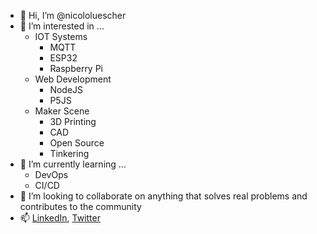 - 👋 Hi, I’m @nicololuescher
- 👀 I’m interested in ...
  - IOT Systems
    - MQTT
    - ESP32
    - Raspberry Pi
  - Web Development
    - NodeJS
    - P5JS
  - Maker Scene
    - 3D Printing
    - CAD
    - Open Source
    - Tinkering
- 🌱 I’m currently learning ...
  - DevOps
  - CI/CD
- 💞️ I’m looking to collaborate on anything that solves real problems and contributes to the community
- 📫 [LinkedIn](https://www.linkedin.com/in/nicolo-luescher/), [Twitter](https://twitter.com/nicololuescher)
